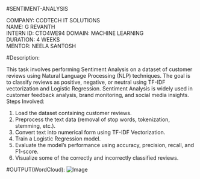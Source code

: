#SENTIMENT-ANALYSIS

COMPANY: CODTECH IT SOLUTIONS  
NAME: G REVANTH  
INTERN ID: CTO4WE94
DOMAIN: MACHINE LEARNING  
DURATION: 4 WEEKS  
MENTOR: NEELA SANTOSH


#Description:

This task involves performing Sentiment Analysis on a dataset of customer reviews using Natural Language Processing (NLP) techniques. The goal is to classify reviews as positive, negative, or neutral using TF-IDF vectorization and Logistic Regression. Sentiment Analysis is widely used in customer feedback analysis, brand monitoring, and social media insights.
Steps Involved:
1. Load the dataset containing customer reviews.
2. Preprocess the text data (removal of stop words, tokenization, stemming, etc.).
3. Convert text into numerical form using TF-IDF Vectorization.
4. Train a Logistic Regression model.
5. Evaluate the model’s performance using accuracy, precision, recall, and F1-score.
6. Visualize some of the correctly and incorrectly classified reviews.

#OUTPUT(WordCloud):
![Image](https://github.com/user-attachments/assets/2d3efdb9-753b-446d-b539-2fc55725be4c)

